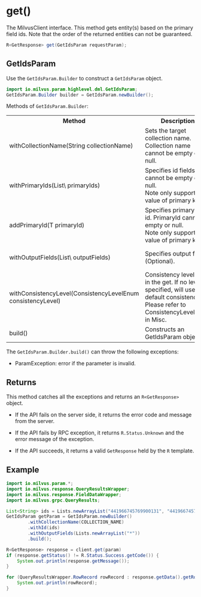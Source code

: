# get()

The MilvusClient interface. This method gets entity(s) based on the primary field ids. Note that the order of the returned entities can not be guaranteed.

```java
R<GetResponse> get(GetIdsParam requestParam);
```

## GetIdsParam

Use the `GetIdsParam.Builder` to construct a `GetIdsParam` object.

```java
import io.milvus.param.highlevel.dml.GetIdsParam;
GetIdsParam.Builder builder = GetIdsParam.newBuilder();
```

Methods of `GetIdsParam.Builder`:

<table>
    <tr>
        <th>Method</th>
        <th>Description</th>
        <th>Parameters</th>
    </tr>
    <tr>
        <td>withCollectionName(String collectionName)</td>
        <td>Sets the target collection name. Collection name cannot be empty or null.</td>
        <td>collectionName: The name of the collection to insert data into.</td>
    </tr>
    <tr>
        <td>withPrimaryIds(List\<T> primaryIds)</td>
        <td>Specifies id fields. ID cannot be empty or null.<br/>Note only support the value of primary key.</td>
        <td>primaryIds: a list of primary field key objects.</td>
    </tr>
    <tr>
        <td>addPrimaryId(T primaryId)</td>
        <td>Specifies primaryField id. PrimaryId cannot be empty or null.<br/>Note only support the value of primary key.</td>
        <td>primaryId: The id of primary field key.</td>
    </tr>
    <tr>
        <td>withOutputFields(List\<String> outputFields)</td>
        <td>Specifies output fields (Optional).</td>
        <td>outputFields: A list of output field you need.</td>
    </tr>
    <tr>
        <td>withConsistencyLevel(ConsistencyLevelEnum consistencyLevel)</td>
        <td>Consistency level used in the get. If no level is specified, will use default consistency. Please refer to ConsistencyLevelEnum in Misc.</td>
        <td>consistencyLevel: The consistency level used in the get.</td>
    </tr>
    <tr>
        <td>build()</td>
        <td>Constructs an GetIdsParam object.</td>
        <td>N/A</td>
    </tr>
</table>

The `GetIdsParam.Builder.build()` can throw the following exceptions:

- ParamException: error if the parameter is invalid.

## Returns

This method catches all the exceptions and returns an `R<GetResponse>` object.

- If the API fails on the server side, it returns the error code and message from the server.

- If the API fails by RPC exception, it returns `R.Status.Unknown` and the error message of the exception.

- If the API succeeds, it returns a valid `GetResponse` held by the `R` template.

## Example

```java
import io.milvus.param.*;
import io.milvus.response.QueryResultsWrapper;
import io.milvus.response.FieldDataWrapper;
import io.milvus.grpc.QueryResults;

List<String> ids = Lists.newArrayList("441966745769900131", "441966745769900133");
GetIdsParam getParam = GetIdsParam.newBuilder()
        .withCollectionName(COLLECTION_NAME)
        .withId(ids)
        .withOutputFields(Lists.newArrayList("*"))
        .build();

R<GetResponse> response = client.get(param)
if (response.getStatus() != R.Status.Success.getCode()) {
    System.out.println(response.getMessage());
}

for (QueryResultsWrapper.RowRecord rowRecord : response.getData().getRowRecords()) {
    System.out.println(rowRecord);
}
```

